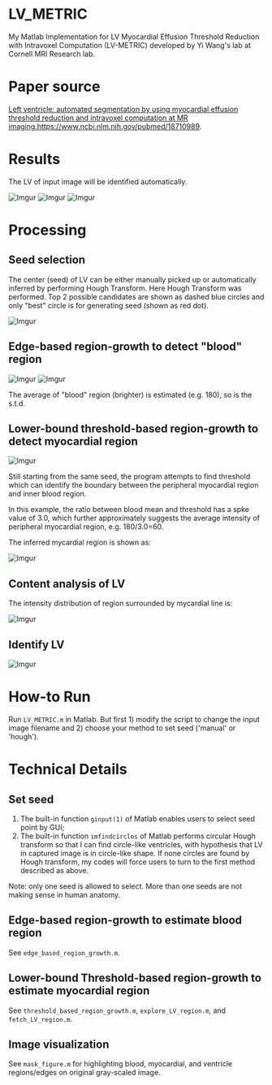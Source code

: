 # LV_METRIC
My Matlab Implementation for LV Myocardial Effusion Threshold Reduction with Intravoxel Computation (LV-METRIC) developed by Yi Wang's lab at Cornell MRI Research lab.

# Paper source

[Left ventricle: automated segmentation by using myocardial effusion threshold reduction and intravoxel computation at MR imaging.](http://pubs.rsna.org/doi/pdf/10.1148/radiol.2482072016)<https://www.ncbi.nlm.nih.gov/pubmed/18710989>.

# Results

The LV of input image will be identified automatically.

![Imgur](http://i.imgur.com/fSVIC3K.png?1)
![Imgur](http://i.imgur.com/yZlVetR.png)
![Imgur](http://i.imgur.com/Ipwnw7l.png)

# Processing

## Seed selection

The center (seed) of LV can be either manually picked up or automatically inferred by performing Hough Transform. Here Hough Transform was performed. Top 2 possible candidates are shown as dashed blue circles and only "best" circle is for generating seed (shown as red dot).

![Imgur](http://i.imgur.com/N2y24Yo.png)

## Edge-based region-growth to detect "blood" region

![Imgur](http://i.imgur.com/uaUy23A.png)
![Imgur](http://i.imgur.com/kS0F26i.png)

The average of "blood" region (brighter) is estimated (e.g. 180), so is the s.t.d.

## Lower-bound threshold-based region-growth to detect myocardial region

![Imgur](http://i.imgur.com/hRXxvXA.png)

Still starting from the same seed, the program attempts to find threshold which can identify the boundary between the peripheral myocardial region and inner blood region.

In this example, the ratio between blood mean and threshold has a spke value of 3.0, which further approximately suggests the average intensity of peripheral myocardial region, e.g. 180/3.0=60.

The inferred mycardial region is shown as:

![Imgur](http://i.imgur.com/0Ckgi9V.png)

## Content analysis of LV

The intensity distribution of region surrounded by mycardial line is:

![Imgur](http://i.imgur.com/jSCxySp.png)

## Identify LV

![Imgur](http://i.imgur.com/VuOMtJL.png)

# How-to Run

Run `LV_METRIC.m` in Matlab. But first 1) modify the script to change the input image filename and 2) choose your method to set seed ('manual' or 'hough').

# Technical Details

## Set seed

1. The built-in function `ginput(1)` of Matlab enables users to select seed point by GUI;
2. The built-in function `imfindcircles` of Matlab performs circular Hough transform so that I can find circle-like ventricles, with hypothesis that LV in captured image is in circle-like shape. If none circles are found by Hough transform, my codes will force users to turn to the first method described as above.

Note: only one seed is allowed to select. More than one seeds are not making sense in human anatomy.

## Edge-based region-growth to estimate blood region

See `edge_based_region_growth.m`.

## Lower-bound Threshold-based region-growth to estimate myocardial region

See `threshold_based_region_growth.m`, `explore_LV_region.m`, and `fetch_LV_region.m`.

## Image visualization

See `mask_figure.m` for highlighting blood, myocardial, and ventricle regions/edges on original gray-scaled image.

